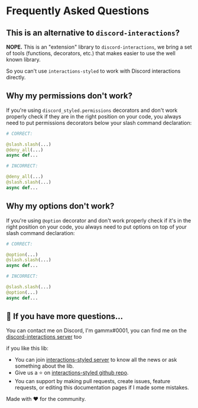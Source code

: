 # Frequently Asked Questions

## This is an alternative to `discord-interactions`?

**NOPE.** This is an "extension" library to `discord-interactions`, we bring a set of tools (functions, decorators, etc.) that makes easier to use the well known library.

So you can't use `interactions-styled` to work with Discord interactions directly.

## Why my permissions don't work?

If you're using `discord_styled.permissions` decorators and don't work properly check if they are in the right position on your code, you always need to put permissions decorators below your slash command declaration:

```py
# CORRECT:

@slash.slash(...)
@deny_all(...)
async def...

# INCORRECT:

@deny_all(...)
@slash.slash(...)
async def...
```

## Why my options don't work?

If you're using `@option` decorator and don't work properly check if it's in the right position on your code, you always need to put options on top of your slash command declaration:

```py
# CORRECT:

@option(...)
@slash.slash(...)
async def...

# INCORRECT:

@slash.slash(...)
@option(...)
async def...
```

## 💬 If you have more questions...

You can contact me on Discord, I'm gammx#0001, you can find me on the [discord-interactions server](https://discord.gg/KkgMBVuEkx) too

if you like this lib:
- You can join [interactions-styled server](https://discord.gg/kNYjuz2Jjv) to know all the news or ask something about the lib.
- Give us a :star: on [interactions-styled github repo](https://github.com/discord-styled/discord-interactions-styled).
- You can support by making pull requests, create issues, feature requests, or editing this documentation pages if I made some mistakes.

Made with :heart: for the community.